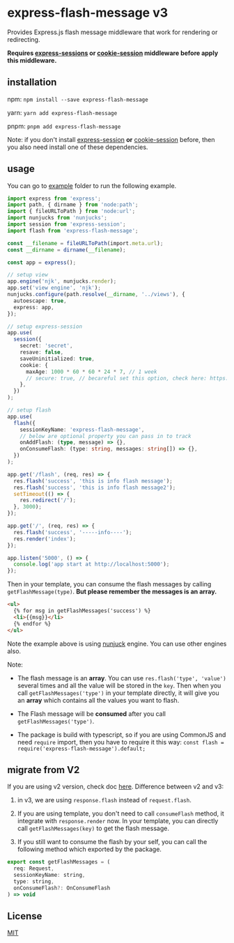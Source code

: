 # express-flash-message v3

Provides Express.js flash message middleware that work for rendering or redirecting.

**Requires [express-sessions](https://www.npmjs.com/package/express-session) or [cookie-session](https://github.com/expressjs/cookie-session) middleware before apply this middleware.**

## installation

npm: `npm install --save express-flash-message`

yarn: `yarn add express-flash-message`

pnpm: `pnpm add express-flash-message`

Note: if you don't install [express-session](https://www.npmjs.com/package/express-session) **or** [cookie-session](https://github.com/expressjs/cookie-session) before, then you also need install one of these dependencies.

## usage

You can go to [example](./examples) folder to run the following example.

```ts
import express from 'express';
import path, { dirname } from 'node:path';
import { fileURLToPath } from 'node:url';
import nunjucks from 'nunjucks';
import session from 'express-session';
import flash from 'express-flash-message';

const __filename = fileURLToPath(import.meta.url);
const __dirname = dirname(__filename);

const app = express();

// setup view
app.engine('njk', nunjucks.render);
app.set('view engine', 'njk');
nunjucks.configure(path.resolve(__dirname, '../views'), {
  autoescape: true,
  express: app,
});

// setup express-session
app.use(
  session({
    secret: 'secret',
    resave: false,
    saveUninitialized: true,
    cookie: {
      maxAge: 1000 * 60 * 60 * 24 * 7, // 1 week
      // secure: true, // becareful set this option, check here: https://www.npmjs.com/package/express-session#cookiesecure. In local, if you set this to true, you won't receive flash as you are using `http` in local, but http is not secure
    },
  })
);

// setup flash
app.use(
  flash({
    sessionKeyName: 'express-flash-message',
    // below are optional property you can pass in to track
    onAddFlash: (type, message) => {},
    onConsumeFlash: (type: string, messages: string[]) => {},
  })
);

app.get('/flash', (req, res) => {
  res.flash('success', 'this is info flash message');
  res.flash('success', 'this is info flash message2');
  setTimeout(() => {
    res.redirect('/');
  }, 3000);
});

app.get('/', (req, res) => {
  res.flash('success', '-----info----');
  res.render('index');
});

app.listen('5000', () => {
  console.log('app start at http://localhost:5000');
});
```

Then in your template, you can consume the flash messages by calling `getFlashMessage(type)`. **But please remember the messages is an array.**

```html
<ul>
  {% for msg in getFlashMessages('success') %}
  <li>{{msg}}</li>
  {% endfor %}
</ul>
```

Note the example above is using [nunjuck](https://mozilla.github.io/nunjucks/) engine. You can use other engines also.

Note:

- The flash message is an **array**. You can use `res.flash('type', 'value')` several times and all the value will be stored in the `key`. Then when you call `getFlashMessages('type')` in your template directly, it will give you an **array** which contains all the values you want to flash.

- The Flash message will be **consumed** after you call `getFlashMessages('type')`.

- The package is build with typescript, so if you are using CommonJS and need `require` import, then you have to require it this way: `const flash = require('express-flash-message').default;`

## migrate from V2

If you are using v2 version, check doc [here](./READMEV2.md). Difference between v2 and v3:

1. in v3, we are using `response.flash` instead of `request.flash`.

2. If you are using template, you don't need to call `consumeFlash` method, it integrate with `response.render` now. In your template, you can directly call `getFlashMessages(key)` to get the flash message.

3. If you still want to consume the flash by your self, you can call the following method which exported by the package.

```js
export const getFlashMessages = (
  req: Request,
  sessionKeyName: string,
  type: string,
  onConsumeFlash?: OnConsumeFlash
) => void
```

## License

[MIT](./LICENSE)
